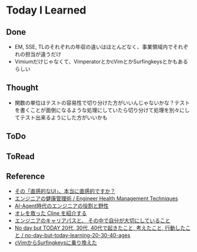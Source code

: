 # Today I Learned

## Done
- EM, SSE, TLのそれぞれの年収の違いはほとんどなく、事業領域内でそれぞれの担当が違うだけ
- Vimiumだけじゃなくて、VimperatorとかcVimとかSurfingkeysとかもあるらしい

## Thought
- 関数の単位はテストの容易性で切り分けた方がいいんじゃないかな？テストを書くことが面倒になるような処理にしていたら切り分けて処理を別々にしてテスト出来るようにした方がいいかも

## ToDo

## ToRead

## Reference
- [その「直感的なUI」、本当に直感的ですか？](https://note.com/wentz_design/n/n268b0b39eef0)
- [エンジニアの健康管理術 / Engineer Health Management Techniques](https://speakerdeck.com/y_sone/engineer-health-management-techniques)
- [AI-Agent時代のエンジニアの役割と野性](https://speakerdeck.com/jgeem/ai-agentshi-dai-noenzinianoyi-ge-toye-xing)
- [オレを救った Cline を紹介する](https://speakerdeck.com/codehex/orewojiu-tuta-cline-woshao-jie-suru)
- [エンジニアのキャリアパスと、 その中で自分が大切にしていること](https://speakerdeck.com/noteinc/enzinianokiyariapasuto-sonozhong-dezi-fen-gada-qie-nisiteirukoto)
- [No day but TODAY 20代, 30代, 40代で起きたこと, 考えたこと, 行動したこと / no-day-but-today-learning-20-30-40-ages](https://speakerdeck.com/carta_engineering/no-day-but-today-learning-20-30-40-ages?slide=16)
- [cVimからSurfingkeysに乗り換えた](https://rion778.hatenablog.com/entry/2022/03/08/221353)